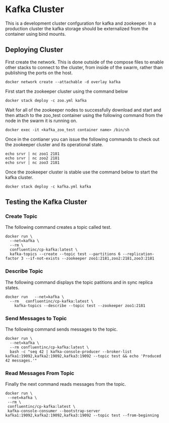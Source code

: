 # Kafka Cluster
This is a development cluster confguration for kafka and zookeeper. In a production cluster the kafka storage should be externalized from the container using bind mounts.

## Deploying Cluster

First create the network. This is done outside of the compose files to enable other stacks to connect to the cluster, from inside of the swarm, rather than publishing the ports on the host.
```
docker network create --attachable -d overlay kafka
```

First start the zookeeper cluster using the command below
```
docker stack deploy -c zoo.yml kafka
```

Wait for all of the zookeeper nodes to successfully download and start and then attach to the zoo_test container using the following command from the node in the swarm it is running on.
```
docker exec -it <kafka_zoo_test container name> /bin/sh
```

Once in the contianer you can issue the following commands to check out the zookeeper cluster and its operational state.
```
echo srvr | nc zoo1 2181
echo srvr | nc zoo2 2181
echo srvr | nc zoo3 2181
```

Once the zookeeper cluster is stable use the command below to start the kafka cluster.
```
docker stack deploy -c kafka.yml kafka
```
## Testing the Kafka Cluster
### Create Topic
The following command creates a topic called test.
```
docker run \
  --net=kafka \
  --rm \
  confluentinc/cp-kafka:latest \
  kafka-topics --create --topic test --partitions 6 --replication-factor 3 --if-not-exists --zookeeper zoo1:2181,zoo2:2181,zoo3:2181
```
### Describe Topic

The following command displays the topic patitions and in sync replica states.
```
docker run   --net=kafka \
  --rm   confluentinc/cp-kafka:latest \
    kafka-topics --describe --topic test --zookeeper zoo1:2181
```
### Send Messages to Topic

The following command sends messages to the topic.
```
docker run \
  --net=kafka \
  --rm confluentinc/cp-kafka:latest \
  bash -c "seq 42 | kafka-console-producer --broker-list kafka1:19092,kafka2:19092,kafka3:19092 --topic test && echo 'Produced 42 messages.'"
```
### Read Messages From Topic

Finally the next command reads messages from the topic.
```
docker run \
 --net=kafka \
 --rm \
 confluentinc/cp-kafka:latest \
 kafka-console-consumer --bootstrap-server kafka1:19092,kafka2:19092,kafka3:19092 --topic test --from-beginning
```

